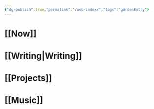 ```yaml
---
{"dg-publish":true,"permalink":"/web-index/","tags":"gardenEntry"}
---
```

# [[Now]]
# [[Writing|Writing]]
# [[Projects]]
# [[Music]]
